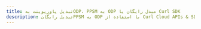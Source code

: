 ---title: تبدیل پاورپوینت بهODP، PPSM به ODP مبدل رایگان یا Curl SDKdescription: تبدیل رایگانPPSM به ODP با استفاده از Curl Cloud APIs & SDK. همچنین اسناد Microsoft PowerPoint را در Cloud ایجاد، ویرایش و رندر کنید.---